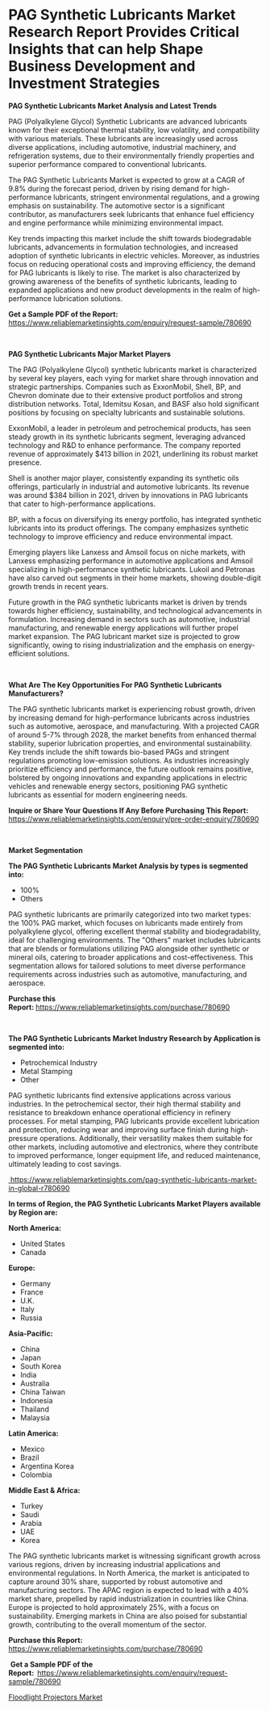 <p><h1>PAG Synthetic Lubricants Market Research Report Provides Critical Insights that can help Shape Business Development and Investment Strategies</h1></p><p><strong>PAG Synthetic Lubricants Market Analysis and Latest Trends</strong></p>
<p><p>PAG (Polyalkylene Glycol) Synthetic Lubricants are advanced lubricants known for their exceptional thermal stability, low volatility, and compatibility with various materials. These lubricants are increasingly used across diverse applications, including automotive, industrial machinery, and refrigeration systems, due to their environmentally friendly properties and superior performance compared to conventional lubricants.</p><p>The PAG Synthetic Lubricants Market is expected to grow at a CAGR of 9.8% during the forecast period, driven by rising demand for high-performance lubricants, stringent environmental regulations, and a growing emphasis on sustainability. The automotive sector is a significant contributor, as manufacturers seek lubricants that enhance fuel efficiency and engine performance while minimizing environmental impact.</p><p>Key trends impacting this market include the shift towards biodegradable lubricants, advancements in formulation technologies, and increased adoption of synthetic lubricants in electric vehicles. Moreover, as industries focus on reducing operational costs and improving efficiency, the demand for PAG lubricants is likely to rise. The market is also characterized by growing awareness of the benefits of synthetic lubricants, leading to expanded applications and new product developments in the realm of high-performance lubrication solutions.</p></p>
<p><strong>Get a Sample PDF of the Report:&nbsp;</strong> <a href="https://www.reliablemarketinsights.com/enquiry/request-sample/780690?utm_campaign=1937&utm_medium=2&utm_source=Github&utm_content=ia&utm_term=26032025&utm_id=pag-synthetic-lubricants">https://www.reliablemarketinsights.com/enquiry/request-sample/780690</a></p>
<p>&nbsp;</p>
<p><strong>PAG Synthetic Lubricants Major Market Players</strong></p>
<p><p>The PAG (Polyalkylene Glycol) synthetic lubricants market is characterized by several key players, each vying for market share through innovation and strategic partnerships. Companies such as ExxonMobil, Shell, BP, and Chevron dominate due to their extensive product portfolios and strong distribution networks. Total, Idemitsu Kosan, and BASF also hold significant positions by focusing on specialty lubricants and sustainable solutions.</p><p>ExxonMobil, a leader in petroleum and petrochemical products, has seen steady growth in its synthetic lubricants segment, leveraging advanced technology and R&D to enhance performance. The company reported revenue of approximately $413 billion in 2021, underlining its robust market presence.</p><p>Shell is another major player, consistently expanding its synthetic oils offerings, particularly in industrial and automotive lubricants. Its revenue was around $384 billion in 2021, driven by innovations in PAG lubricants that cater to high-performance applications.</p><p>BP, with a focus on diversifying its energy portfolio, has integrated synthetic lubricants into its product offerings. The company emphasizes synthetic technology to improve efficiency and reduce environmental impact.</p><p>Emerging players like Lanxess and Amsoil focus on niche markets, with Lanxess emphasizing performance in automotive applications and Amsoil specializing in high-performance synthetic lubricants. Lukoil and Petronas have also carved out segments in their home markets, showing double-digit growth trends in recent years.</p><p>Future growth in the PAG synthetic lubricants market is driven by trends towards higher efficiency, sustainability, and technological advancements in formulation. Increasing demand in sectors such as automotive, industrial manufacturing, and renewable energy applications will further propel market expansion. The PAG lubricant market size is projected to grow significantly, owing to rising industrialization and the emphasis on energy-efficient solutions.</p></p>
<p>&nbsp;</p>
<p><strong>What Are The Key Opportunities For PAG Synthetic Lubricants Manufacturers?</strong></p>
<p><p>The PAG synthetic lubricants market is experiencing robust growth, driven by increasing demand for high-performance lubricants across industries such as automotive, aerospace, and manufacturing. With a projected CAGR of around 5-7% through 2028, the market benefits from enhanced thermal stability, superior lubrication properties, and environmental sustainability. Key trends include the shift towards bio-based PAGs and stringent regulations promoting low-emission solutions. As industries increasingly prioritize efficiency and performance, the future outlook remains positive, bolstered by ongoing innovations and expanding applications in electric vehicles and renewable energy sectors, positioning PAG synthetic lubricants as essential for modern engineering needs.</p></p>
<p><strong>Inquire or Share Your Questions If Any Before Purchasing This Report:</strong> <a href="https://www.reliablemarketinsights.com/enquiry/pre-order-enquiry/780690?utm_campaign=1937&utm_medium=2&utm_source=Github&utm_content=ia&utm_term=26032025&utm_id=pag-synthetic-lubricants">https://www.reliablemarketinsights.com/enquiry/pre-order-enquiry/780690</a></p>
<p>&nbsp;</p>
<p><strong>Market Segmentation</strong></p>
<p><strong>The PAG Synthetic Lubricants Market Analysis by types is segmented into:</strong></p>
<p><ul><li>100%</li><li>Others</li></ul></p>
<p><p>PAG synthetic lubricants are primarily categorized into two market types: the 100% PAG market, which focuses on lubricants made entirely from polyalkylene glycol, offering excellent thermal stability and biodegradability, ideal for challenging environments. The "Others" market includes lubricants that are blends or formulations utilizing PAG alongside other synthetic or mineral oils, catering to broader applications and cost-effectiveness. This segmentation allows for tailored solutions to meet diverse performance requirements across industries such as automotive, manufacturing, and aerospace.</p></p>
<p><strong>Purchase this Report:&nbsp;</strong><a href="https://www.reliablemarketinsights.com/purchase/780690?utm_campaign=1937&utm_medium=2&utm_source=Github&utm_content=ia&utm_term=26032025&utm_id=pag-synthetic-lubricants">https://www.reliablemarketinsights.com/purchase/780690</a></p>
<p>&nbsp;</p>
<p><strong>The PAG Synthetic Lubricants Market Industry Research by Application is segmented into:</strong></p>
<p><ul><li>Petrochemical Industry</li><li>Metal Stamping</li><li>Other</li></ul></p>
<p><p>PAG synthetic lubricants find extensive applications across various industries. In the petrochemical sector, their high thermal stability and resistance to breakdown enhance operational efficiency in refinery processes. For metal stamping, PAG lubricants provide excellent lubrication and protection, reducing wear and improving surface finish during high-pressure operations. Additionally, their versatility makes them suitable for other markets, including automotive and electronics, where they contribute to improved performance, longer equipment life, and reduced maintenance, ultimately leading to cost savings.</p></p>
<p><a href="https://www.reliablemarketinsights.com/pag-synthetic-lubricants-market-in-global-r780690?utm_campaign=1937&utm_medium=2&utm_source=Github&utm_content=ia&utm_term=26032025&utm_id=pag-synthetic-lubricants">&nbsp;https://www.reliablemarketinsights.com/pag-synthetic-lubricants-market-in-global-r780690</a></p>
<p><strong>In terms of Region, the PAG Synthetic Lubricants Market Players available by Region are:</strong></p>
<p>
    <p> <strong> North America: </strong>
        <ul>
            <li>United States</li>
            <li>Canada</li>
        </ul>
        </p> 
    <p> <strong> Europe: </strong>
        <ul>
            <li>Germany</li>
            <li>France</li>
            <li>U.K.</li>
            <li>Italy</li>
            <li>Russia</li>
        </ul>
        </p> 
    <p> <strong> Asia-Pacific: </strong>
        <ul>
            <li>China</li>
            <li>Japan</li>
            <li>South Korea</li>
            <li>India</li>
            <li>Australia</li>
            <li>China Taiwan</li>
            <li>Indonesia</li>
            <li>Thailand</li>
            <li>Malaysia</li>
        </ul>
        </p> 
    <p> <strong> Latin America: </strong>
        <ul>
            <li>Mexico</li>
            <li>Brazil</li>
            <li>Argentina Korea</li>
            <li>Colombia</li>
        </ul>
        </p> 
    <p> <strong> Middle East & Africa: </strong>
        <ul>
            <li>Turkey</li>
            <li>Saudi</li>
            <li>Arabia</li>
            <li>UAE</li>
            <li>Korea</li>
        </ul>
    </p>
    </p>
<p><p>The PAG synthetic lubricants market is witnessing significant growth across various regions, driven by increasing industrial applications and environmental regulations. In North America, the market is anticipated to capture around 30% share, supported by robust automotive and manufacturing sectors. The APAC region is expected to lead with a 40% market share, propelled by rapid industrialization in countries like China. Europe is projected to hold approximately 25%, with a focus on sustainability. Emerging markets in China are also poised for substantial growth, contributing to the overall momentum of the sector.</p></p>
<p><strong>Purchase this Report: </strong><a href="https://www.reliablemarketinsights.com/purchase/780690?utm_campaign=1937&utm_medium=2&utm_source=Github&utm_content=ia&utm_term=26032025&utm_id=pag-synthetic-lubricants">https://www.reliablemarketinsights.com/purchase/780690</a></p>
<p>&nbsp;<strong>Get a Sample PDF of the Report:&nbsp;&nbsp;</strong><a href="https://www.reliablemarketinsights.com/enquiry/request-sample/780690?utm_campaign=1937&utm_medium=2&utm_source=Github&utm_content=ia&utm_term=26032025&utm_id=pag-synthetic-lubricants">https://www.reliablemarketinsights.com/enquiry/request-sample/780690</a></p>
<p><strong></strong></p>
<p><p><a href="https://github.com/bmorecock/Market-Research-Report-List-6/blob/main/floodlight-projectors-market.md?utm_campaign=1937&utm_medium=2&utm_source=Github&utm_content=ia&utm_term=26032025&utm_id=pag-synthetic-lubricants">Floodlight Projectors Market</a></p></p>